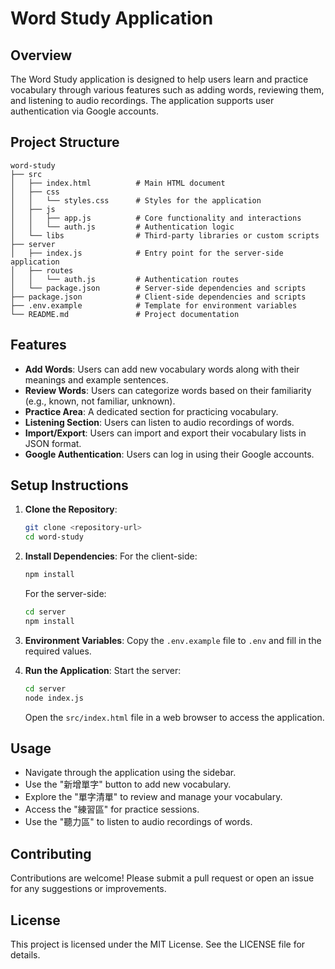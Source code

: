 # Word Study Application

## Overview
The Word Study application is designed to help users learn and practice vocabulary through various features such as adding words, reviewing them, and listening to audio recordings. The application supports user authentication via Google accounts.

## Project Structure
```
word-study
├── src
│   ├── index.html          # Main HTML document
│   ├── css
│   │   └── styles.css      # Styles for the application
│   ├── js
│   │   ├── app.js          # Core functionality and interactions
│   │   └── auth.js         # Authentication logic
│   └── libs                # Third-party libraries or custom scripts
├── server
│   ├── index.js            # Entry point for the server-side application
│   ├── routes
│   │   └── auth.js         # Authentication routes
│   └── package.json        # Server-side dependencies and scripts
├── package.json            # Client-side dependencies and scripts
├── .env.example            # Template for environment variables
└── README.md               # Project documentation
```

## Features
- **Add Words**: Users can add new vocabulary words along with their meanings and example sentences.
- **Review Words**: Users can categorize words based on their familiarity (e.g., known, not familiar, unknown).
- **Practice Area**: A dedicated section for practicing vocabulary.
- **Listening Section**: Users can listen to audio recordings of words.
- **Import/Export**: Users can import and export their vocabulary lists in JSON format.
- **Google Authentication**: Users can log in using their Google accounts.

## Setup Instructions
1. **Clone the Repository**:
   ```bash
   git clone <repository-url>
   cd word-study
   ```

2. **Install Dependencies**:
   For the client-side:
   ```bash
   npm install
   ```

   For the server-side:
   ```bash
   cd server
   npm install
   ```

3. **Environment Variables**:
   Copy the `.env.example` file to `.env` and fill in the required values.

4. **Run the Application**:
   Start the server:
   ```bash
   cd server
   node index.js
   ```

   Open the `src/index.html` file in a web browser to access the application.

## Usage
- Navigate through the application using the sidebar.
- Use the "新增單字" button to add new vocabulary.
- Explore the "單字清單" to review and manage your vocabulary.
- Access the "練習區" for practice sessions.
- Use the "聽力區" to listen to audio recordings of words.

## Contributing
Contributions are welcome! Please submit a pull request or open an issue for any suggestions or improvements.

## License
This project is licensed under the MIT License. See the LICENSE file for details.
